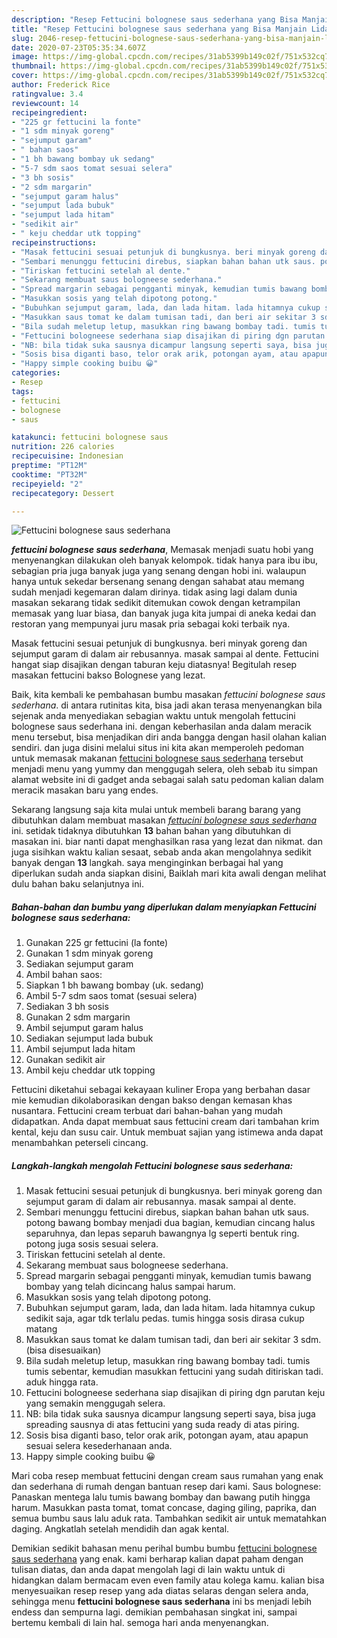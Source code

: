```yaml
---
description: "Resep Fettucini bolognese saus sederhana yang Bisa Manjain Lidah"
title: "Resep Fettucini bolognese saus sederhana yang Bisa Manjain Lidah"
slug: 2046-resep-fettucini-bolognese-saus-sederhana-yang-bisa-manjain-lidah
date: 2020-07-23T05:35:34.607Z
image: https://img-global.cpcdn.com/recipes/31ab5399b149c02f/751x532cq70/fettucini-bolognese-saus-sederhana-foto-resep-utama.jpg
thumbnail: https://img-global.cpcdn.com/recipes/31ab5399b149c02f/751x532cq70/fettucini-bolognese-saus-sederhana-foto-resep-utama.jpg
cover: https://img-global.cpcdn.com/recipes/31ab5399b149c02f/751x532cq70/fettucini-bolognese-saus-sederhana-foto-resep-utama.jpg
author: Frederick Rice
ratingvalue: 3.4
reviewcount: 14
recipeingredient:
- "225 gr fettucini la fonte"
- "1 sdm minyak goreng"
- "sejumput garam"
- " bahan saos"
- "1 bh bawang bombay uk sedang"
- "5-7 sdm saos tomat sesuai selera"
- "3 bh sosis"
- "2 sdm margarin"
- "sejumput garam halus"
- "sejumput lada bubuk"
- "sejumput lada hitam"
- "sedikit air"
- " keju cheddar utk topping"
recipeinstructions:
- "Masak fettucini sesuai petunjuk di bungkusnya. beri minyak goreng dan sejumput garam di dalam air rebusannya. masak sampai al dente."
- "Sembari menunggu fettucini direbus, siapkan bahan bahan utk saus. potong bawang bombay menjadi dua bagian, kemudian cincang halus separuhnya, dan lepas separuh bawangnya lg seperti bentuk ring. potong juga sosis sesuai selera."
- "Tiriskan fettucini setelah al dente."
- "Sekarang membuat saus bologneese sederhana."
- "Spread margarin sebagai pengganti minyak, kemudian tumis bawang bombay yang telah dicincang halus sampai harum."
- "Masukkan sosis yang telah dipotong potong."
- "Bubuhkan sejumput garam, lada, dan lada hitam. lada hitamnya cukup sedikit saja, agar tdk terlalu pedas. tumis hingga sosis dirasa cukup matang"
- "Masukkan saus tomat ke dalam tumisan tadi, dan beri air sekitar 3 sdm. (bisa disesuaikan)"
- "Bila sudah meletup letup, masukkan ring bawang bombay tadi. tumis tumis sebentar, kemudian masukkan fettucini yang sudah ditiriskan tadi. aduk hingga rata."
- "Fettucini bologneese sederhana siap disajikan di piring dgn parutan keju yang semakin menggugah selera."
- "NB: bila tidak suka sausnya dicampur langsung seperti saya, bisa juga spreading sausnya di atas fettucini yang suda ready di atas piring."
- "Sosis bisa diganti baso, telor orak arik, potongan ayam, atau apapun sesuai selera kesederhanaan anda."
- "Happy simple cooking buibu 😀"
categories:
- Resep
tags:
- fettucini
- bolognese
- saus

katakunci: fettucini bolognese saus 
nutrition: 226 calories
recipecuisine: Indonesian
preptime: "PT12M"
cooktime: "PT32M"
recipeyield: "2"
recipecategory: Dessert

---
```



![Fettucini bolognese saus sederhana](https://img-global.cpcdn.com/recipes/31ab5399b149c02f/751x532cq70/fettucini-bolognese-saus-sederhana-foto-resep-utama.jpg)

<b><i>fettucini bolognese saus sederhana</i></b>, Memasak menjadi suatu hobi yang menyenangkan dilakukan oleh banyak kelompok. tidak hanya para ibu ibu, sebagian pria juga banyak juga yang senang dengan hobi ini. walaupun hanya untuk sekedar bersenang senang dengan sahabat atau memang sudah menjadi kegemaran dalam dirinya. tidak asing lagi dalam dunia masakan sekarang tidak sedikit ditemukan cowok dengan ketrampilan memasak yang luar biasa, dan banyak juga kita jumpai di aneka kedai dan restoran yang mempunyai juru masak pria sebagai koki terbaik nya.

Masak fettucini sesuai petunjuk di bungkusnya. beri minyak goreng dan sejumput garam di dalam air rebusannya. masak sampai al dente. Fettucini hangat siap disajikan dengan taburan keju diatasnya! Begitulah resep masakan fettucini bakso Bolognese yang lezat.

Baik, kita kembali ke pembahasan bumbu masakan <i>fettucini bolognese saus sederhana</i>. di antara rutinitas kita, bisa jadi akan terasa menyenangkan bila sejenak anda menyediakan sebagian waktu untuk mengolah fettucini bolognese saus sederhana ini. dengan keberhasilan anda dalam meracik menu tersebut, bisa menjadikan diri anda bangga dengan hasil olahan kalian sendiri. dan juga disini melalui situs ini kita akan memperoleh pedoman untuk memasak makanan <u>fettucini bolognese saus sederhana</u> tersebut menjadi menu yang yummy dan menggugah selera, oleh sebab itu simpan alamat website ini di gadget anda sebagai salah satu pedoman kalian dalam meracik masakan baru yang endes.


Sekarang langsung saja kita mulai untuk membeli barang barang yang dibutuhkan dalam membuat masakan <u><i>fettucini bolognese saus sederhana</i></u> ini. setidak tidaknya dibutuhkan <b>13</b> bahan bahan yang dibutuhkan di masakan ini. biar nanti dapat menghasilkan rasa yang lezat dan nikmat. dan juga sisihkan waktu kalian sesaat, sebab anda akan mengolahnya sedikit banyak dengan <b>13</b> langkah. saya menginginkan berbagai hal yang diperlukan sudah anda siapkan disini, Baiklah mari kita awali dengan melihat dulu bahan baku selanjutnya ini.

<!--inarticleads1-->

##### Bahan-bahan dan bumbu yang diperlukan dalam menyiapkan Fettucini bolognese saus sederhana:

1. Gunakan 225 gr fettucini (la fonte)
1. Gunakan 1 sdm minyak goreng
1. Sediakan sejumput garam
1. Ambil  bahan saos:
1. Siapkan 1 bh bawang bombay (uk. sedang)
1. Ambil 5-7 sdm saos tomat (sesuai selera)
1. Sediakan 3 bh sosis
1. Gunakan 2 sdm margarin
1. Ambil sejumput garam halus
1. Sediakan sejumput lada bubuk
1. Ambil sejumput lada hitam
1. Gunakan sedikit air
1. Ambil  keju cheddar utk topping


Fettucini diketahui sebagai kekayaan kuliner Eropa yang berbahan dasar mie kemudian dikolaborasikan dengan bakso dengan kemasan khas nusantara. Fettucini cream terbuat dari bahan-bahan yang mudah didapatkan. Anda dapat membuat saus fettucini cream dari tambahan krim kental, keju dan susu cair. Untuk membuat sajian yang istimewa anda dapat menambahkan peterseli cincang. 

<!--inarticleads2-->

##### Langkah-langkah mengolah Fettucini bolognese saus sederhana:

1. Masak fettucini sesuai petunjuk di bungkusnya. beri minyak goreng dan sejumput garam di dalam air rebusannya. masak sampai al dente.
1. Sembari menunggu fettucini direbus, siapkan bahan bahan utk saus. potong bawang bombay menjadi dua bagian, kemudian cincang halus separuhnya, dan lepas separuh bawangnya lg seperti bentuk ring. potong juga sosis sesuai selera.
1. Tiriskan fettucini setelah al dente.
1. Sekarang membuat saus bologneese sederhana.
1. Spread margarin sebagai pengganti minyak, kemudian tumis bawang bombay yang telah dicincang halus sampai harum.
1. Masukkan sosis yang telah dipotong potong.
1. Bubuhkan sejumput garam, lada, dan lada hitam. lada hitamnya cukup sedikit saja, agar tdk terlalu pedas. tumis hingga sosis dirasa cukup matang
1. Masukkan saus tomat ke dalam tumisan tadi, dan beri air sekitar 3 sdm. (bisa disesuaikan)
1. Bila sudah meletup letup, masukkan ring bawang bombay tadi. tumis tumis sebentar, kemudian masukkan fettucini yang sudah ditiriskan tadi. aduk hingga rata.
1. Fettucini bologneese sederhana siap disajikan di piring dgn parutan keju yang semakin menggugah selera.
1. NB: bila tidak suka sausnya dicampur langsung seperti saya, bisa juga spreading sausnya di atas fettucini yang suda ready di atas piring.
1. Sosis bisa diganti baso, telor orak arik, potongan ayam, atau apapun sesuai selera kesederhanaan anda.
1. Happy simple cooking buibu 😀


Mari coba resep membuat fettucini dengan cream saus rumahan yang enak dan sederhana di rumah dengan bantuan resep dari kami. Saus bolognese: Panaskan mentega lalu tumis bawang bombay dan bawang putih hingga harum. Masukkan pasta tomat, tomat concase, daging giling, paprika, dan semua bumbu saus lalu aduk rata. Tambahkan sedikit air untuk mematahkan daging. Angkatlah setelah mendidih dan agak kental. 

Demikian sedikit bahasan menu perihal bumbu bumbu <u>fettucini bolognese saus sederhana</u> yang enak. kami berharap kalian dapat paham dengan tulisan diatas, dan anda dapat mengolah lagi di lain waktu untuk di hidangkan dalam bermacam even even family atau kolega kamu. kalian bisa menyesuaikan resep resep yang ada diatas selaras dengan selera anda, sehingga menu <b>fettucini bolognese saus sederhana</b> ini bs menjadi lebih endess dan sempurna lagi. demikian pembahasan singkat ini, sampai bertemu kembali di lain hal. semoga hari anda menyenangkan.
